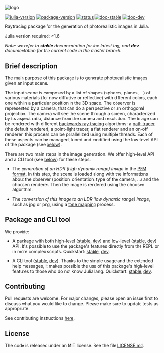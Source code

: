 ![logo](https://i.imgur.com/BKwIgBO.png)

[![julia-version](https://img.shields.io/badge/julia_version-v1.6-9558B2?style=flat&logo=julia)](https://julialang.org/)
[![package-version](https://img.shields.io/badge/package_version-v0.2.1-9558B2?style=flat)](https://github.com/Paolo97Gll/Raytracer.jl/releases)
[![status](https://img.shields.io/badge/project_status-beta-ba8a11?style=flat)](https://github.com/Paolo97Gll/Raytracer.jl)
[![doc-stable](https://img.shields.io/badge/docs-stable-blue?style=flat)](https://paolo97gll.github.io/Raytracer.jl/stable)
[![doc-dev](https://img.shields.io/badge/docs-dev-blue?style=flat)](https://paolo97gll.github.io/Raytracer.jl/dev)


Raytracing package for the generation of photorealistic images in Julia.

Julia version required: ≥1.6

_Note: we refer to **stable** documentation for the latest tag, and **dev** documentation for the current code in the master branch._

## Brief description

The main purpose of this package is to generate photorealistic images given an input scene.

The input scene is composed by a list of shapes (spheres, planes, ...) of various materials (for now diffusive or reflective) with different colors, each one with in a particular position in the 3D space. The observer is represented by a camera, that can do a perspective or an orthogonal projection. The camera will see the scene through a screen, characterized by its aspect ratio, distance from the camera and resolution. The image can be rendered with different [backwards ray tracing](https://en.wikipedia.org/wiki/Ray_tracing_(graphics)#Reversed_direction_of_traversal_of_scene_by_the_rays) algorithms: a [path tracer](https://en.wikipedia.org/wiki/Path_tracing) (the default renderer), a point-light tracer, a flat renderer and an on-off renderer; this process can be parallelized using multiple threads. Each of these aspects can be managed, tuned and modified using the low-level API of the package (see [below](#-Package-and-CLI-tool)).

There are two main steps in the image generation. We offer high-level API and a CLI tool (see [below](#-Package-and-CLI-tool)) for these steps.

- The _generation of an HDR (high dynamic range) image_ in the [PFM format](http://www.pauldebevec.com/Research/HDR/PFM/). In this step, the scene is loaded along with the informations about the observer (position, orientation, type of the camera, ...) and the choosen renderer. Then the image is rendered using the choosen algorithm.

- The _conversion of this image to an LDR (low dynamic range) image_, such as jpg or png, using a [tone mapping](https://en.wikipedia.org/wiki/Tone_mapping) process.

## Package and CLI tool

We provide:

- A package with both high-level ([stable](https://paolo97gll.github.io/Raytracer.jl/stable/api/high-level), [dev](https://paolo97gll.github.io/Raytracer.jl/dev/api/high-level)) and low-level ([stable](https://paolo97gll.github.io/Raytracer.jl/stable/api/low-level), [dev](https://paolo97gll.github.io/Raytracer.jl/dev/api/low-level)) API. It's possible to use the package's features directly from the REPL or in more complex scripts. Quickstart: [stable](https://paolo97gll.github.io/Raytracer.jl/stable/quickstart/api), [dev](https://paolo97gll.github.io/Raytracer.jl/dev/quickstart/api).

- A CLI tool ([stable](https://paolo97gll.github.io/Raytracer.jl/stable/cli), [dev](https://paolo97gll.github.io/Raytracer.jl/dev/cli)). Thanks to the simple usage and the extended help messages, it makes possible the use of this package's high-level features to those who do not know Julia lang. Quickstart: [stable](https://paolo97gll.github.io/Raytracer.jl/stable/quickstart/cli), [dev](https://paolo97gll.github.io/Raytracer.jl/dev/quickstart/cli).

## Contributing

Pull requests are welcome. For major changes, please open an issue first to discuss what you would like to change. Please make sure to update tests as appropriate.

See contributing instructions [here](https://paolo97gll.github.io/Raytracer.jl/stable/devs/collab).

## License

The code is released under an MIT license. See the file [LICENSE.md](./LICENSE.md).
